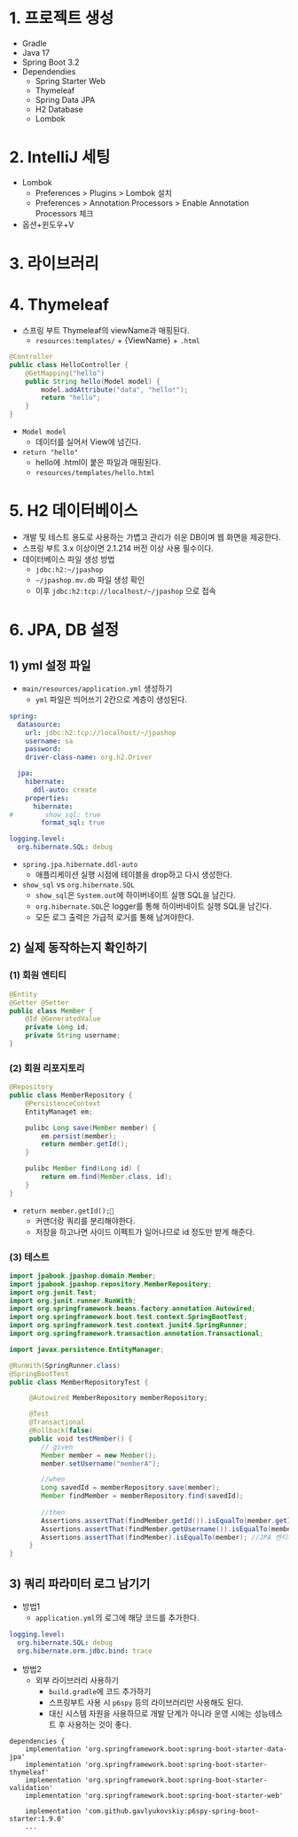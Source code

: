 # 1. 프로젝트 생성
- Gradle
- Java 17
- Spring Boot 3.2
- Dependendies
	- Spring Starter Web
	- Thymeleaf
	- Spring Data JPA
	- H2 Database
	- Lombok

# 2. IntelliJ 세팅
- Lombok
	- Preferences > Plugins > Lombok 설치
	- Preferences > Annotation Processors > Enable Annotation Processors 체크
- 옵션+윈도우+V

# 3. 라이브러리


# 4. Thymeleaf
- 스프링 부트 Thymeleaf의 viewName과 매핑된다.
	- `resources:templates/` + {ViewName} + `.html`
```java
@Controller
public class HelloController {
	@GetMapping("hello")
	public String hello(Model model) {
		model.addAttribute("data", "hello!");
		return "hello";
	}
}
```
- `Model model`
	- 데이터를 실어서 View에 넘긴다.
- `return "hello"`
	- hello에 .html이 붙은 파일과 매핑된다.
	- `resources/templates/hello.html`

# 5. H2 데이터베이스
- 개발 및 테스트 용도로 사용하는 가볍고 관리가 쉬운 DB이며 웹 화면을 제공한다.
- 스프링 부트 3.x 이상이면 2.1.214 버전 이상 사용 필수이다.
- 데이터베이스 파일 생성 방법
	- `jdbc:h2:~/jpashop`
	- `~/jpashop.mv.db` 파일 생성 확인
	- 이후 `jdbc:h2:tcp://localhost/~/jpashop` 으로 접속

# 6. JPA, DB 설정
## 1) yml 설정 파일
- `main/resources/application.yml` 생성하기
	- `yml` 파일은 띄어쓰기 2칸으로 계층이 생성된다.
```yml
spring:
  datasource:
    url: jdbc:h2:tcp://localhost/~/jpashop
    username: sa
    password:
    driver-class-name: org.h2.Driver

  jpa:
    hibernate:
      ddl-auto: create
    properties:
      hibernate:
#        show_sql: true
        format_sql: true

logging.level:
  org.hibernate.SQL: debug
```
- `spring.jpa.hibernate.ddl-auto`
	-  애플리케이션 실행 시점에 테이블을 drop하고 다시 생성한다.
- `show_sql` vs `org.hibernate.SQL`
	- `show_sql`은 `System.out`에 하이버네이트 실행 SQL을 남긴다.
	- `org.hibernate.SQL`은 logger를 통해 하이버네이트 실행 SQL을 남긴다.
	- 모든 로그 출력은 가급적 로거를 통해 남겨야한다.

## 2) 실제 동작하는지 확인하기
### (1) 회원 엔티티
```java
@Entity
@Getter @Setter
public class Member {
	@Id @GeneratedValue
	private Long id;
	private String username;
}
```

### (2) 회원 리포지토리
```java
@Repository
public class MemberRepository {
	@PersistenceContext
	EntityManaget em;

	pulibc Long save(Member member) {
		em.persist(member);
		return member.getId();
	}

	pulibc Member find(Long id) {
		return em.find(Member.class, id);
	}
}
```
- `return member.getId();`
	- 커맨더랑 쿼리를 분리해야한다.
	- 저장을 하고나면 사이드 이펙트가 일어나므로 id 정도만 받게 해준다.

### (3) 테스트
```java
import jpabook.jpashop.domain.Member;
import jpabook.jpashop.repository.MemberRepository;
import org.junit.Test;
import org.junit.runner.RunWith;
import org.springframework.beans.factory.annotation.Autowired;
import org.springframework.boot.test.context.SpringBootTest;
import org.springframework.test.context.junit4.SpringRunner;
import org.springframework.transaction.annotation.Transactional;

import javax.persistence.EntityManager;

@RunWith(SpringRunner.class)
@SpringBootTest
public class MemberRepositoryTest {

	 @Autowired MemberRepository memberRepository;

     @Test
     @Transactional
     @Rollback(false)
     public void testMember() {
		// given
        Member member = new Member();
        member.setUsername("memberA");

		//when
		Long savedId = memberRepository.save(member);
        Member findMember = memberRepository.find(savedId);
		
		//then
        Assertions.assertThat(findMember.getId()).isEqualTo(member.getId());
        Assertions.assertThat(findMember.getUsername()).isEqualTo(member.getUsername());
        Assertions.assertThat(findMember).isEqualTo(member); //JPA 엔티티 동일성 보장
	 }
}
```

## 3) 쿼리 파라미터 로그 남기기
- 방법1
	- `application.yml`의 로그에 해당 코드를 추가한다.
```yml
logging.level:  
  org.hibernate.SQL: debug  
  org.hibernate.orm.jdbc.bind: trace
```
- 방법2
	- 외부 라이브러리 사용하기
		- `build.gradle`에 코드 추가하기
		- 스프링부트 사용 시 `p6spy` 등의 라이브러리만 사용해도 된다.
		- 대신 시스템 자원을 사용하므로 개발 단계가 아니라 운영 시에는 성능테스트 후 사용하는 것이 좋다.
```
dependencies {
    implementation 'org.springframework.boot:spring-boot-starter-data-jpa'
    implementation 'org.springframework.boot:spring-boot-starter-thymeleaf'
    implementation 'org.springframework.boot:spring-boot-starter-validation'
    implementation 'org.springframework.boot:spring-boot-starter-web'
    
    implementation 'com.github.gavlyukovskiy:p6spy-spring-boot-starter:1.9.0'
    ...
```